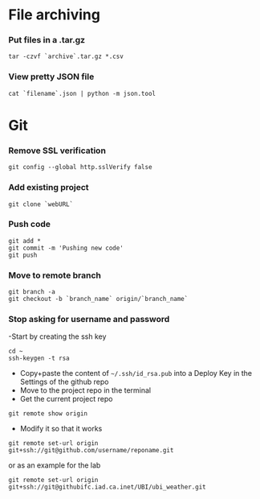 # File archiving

### Put files in a .tar.gz
```
tar -czvf `archive`.tar.gz *.csv
```
### View pretty JSON file
```
cat `filename`.json | python -m json.tool
```

# Git

### Remove SSL verification
```
git config --global http.sslVerify false
```

### Add existing project 
```
git clone `webURL`
```

### Push code
```
git add *
git commit -m 'Pushing new code'
git push
```

### Move to remote branch
```
git branch -a
git checkout -b `branch_name` origin/`branch_name`
```

### Stop asking for username and password
-Start by creating the ssh key
```
cd ~
ssh-keygen -t rsa
```
- Copy+paste the content of `~/.ssh/id_rsa.pub` into a Deploy Key in the Settings of the github repo
- Move to the project repo in the terminal
- Get the current project repo
```
git remote show origin
```
- Modify it so that it works
```
git remote set-url origin git+ssh://git@github.com/username/reponame.git
```
or as an example for the lab
```
git remote set-url origin git+ssh://git@githubifc.iad.ca.inet/UBI/ubi_weather.git
```
